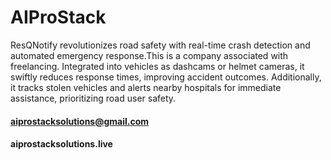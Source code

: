 # AIProStack
ResQNotify revolutionizes road safety with real-time crash detection and automated emergency response.This is a company associated with freelancing. Integrated into vehicles as dashcams or helmet cameras, it swiftly reduces response times, improving accident outcomes. Additionally, it tracks stolen vehicles and alerts nearby hospitals for immediate assistance, prioritizing road user safety.
#### aiprostacksolutions@gmail.com
#### aiprostacksolutions.live
